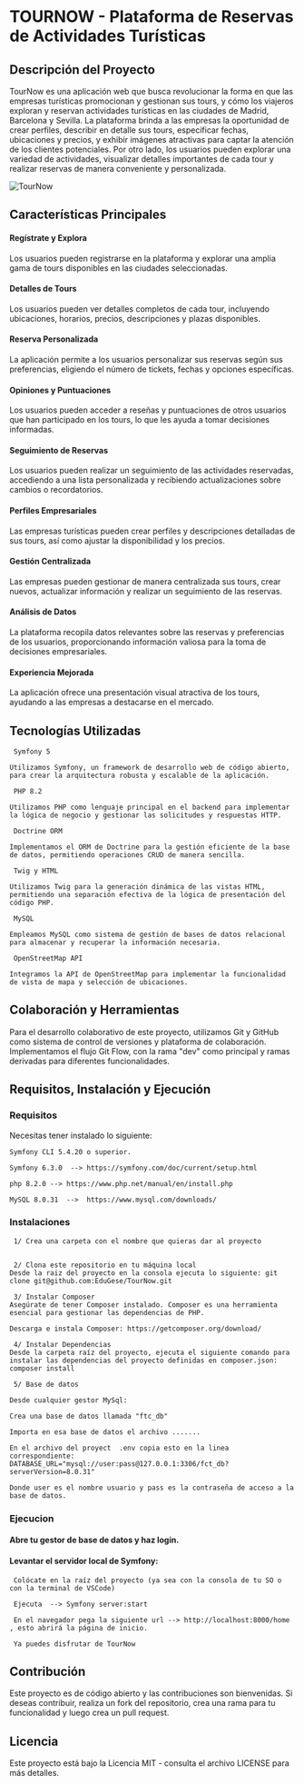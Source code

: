 
# TOURNOW  - Plataforma de Reservas de Actividades Turísticas

## Descripción del Proyecto

TourNow es una aplicación web que busca revolucionar la forma en que las empresas turísticas promocionan y gestionan sus tours, y cómo los viajeros exploran y reservan actividades turísticas en las ciudades de Madrid, Barcelona y Sevilla. La plataforma brinda a las empresas la oportunidad de crear perfiles, describir en detalle sus tours, especificar fechas, ubicaciones y precios, y exhibir imágenes atractivas para captar la atención de los clientes potenciales. Por otro lado, los usuarios pueden explorar una variedad de actividades, visualizar detalles importantes de cada tour y realizar reservas de manera conveniente y personalizada.

![TourNow](https://github.com/EduGese/TourNow/assets/122921699/ba563f48-ab8d-4ce4-80db-c11fa36087d9)



## Características Principales

#### Regístrate y Explora
Los usuarios pueden registrarse en la plataforma y explorar una amplia gama de tours disponibles en las ciudades seleccionadas.

#### Detalles de Tours
Los usuarios pueden ver detalles completos de cada tour, incluyendo ubicaciones, horarios, precios, descripciones y plazas disponibles.

#### Reserva Personalizada
La aplicación permite a los usuarios personalizar sus reservas según sus preferencias, eligiendo el número de tickets, fechas y opciones específicas.

#### Opiniones y Puntuaciones
Los usuarios pueden acceder a reseñas y puntuaciones de otros usuarios que han participado en los tours, lo que les ayuda a tomar decisiones informadas.

#### Seguimiento de Reservas
Los usuarios pueden realizar un seguimiento de las actividades reservadas, accediendo a una lista personalizada y recibiendo actualizaciones sobre cambios o recordatorios.

#### Perfiles Empresariales
Las empresas turísticas pueden crear perfiles y descripciones detalladas de sus tours, así como ajustar la disponibilidad y los precios.

#### Gestión Centralizada
Las empresas pueden gestionar de manera centralizada sus tours, crear nuevos, actualizar información y realizar un seguimiento de las reservas.

#### Análisis de Datos
La plataforma recopila datos relevantes sobre las reservas y preferencias de los usuarios, proporcionando información valiosa para la toma de decisiones empresariales.

#### Experiencia Mejorada
La aplicación ofrece una presentación visual atractiva de los tours, ayudando a las empresas a destacarse en el mercado.

## Tecnologías Utilizadas

```
 Symfony 5

Utilizamos Symfony, un framework de desarrollo web de código abierto, para crear la arquitectura robusta y escalable de la aplicación.

 PHP 8.2

Utilizamos PHP como lenguaje principal en el backend para implementar la lógica de negocio y gestionar las solicitudes y respuestas HTTP.

 Doctrine ORM

Implementamos el ORM de Doctrine para la gestión eficiente de la base de datos, permitiendo operaciones CRUD de manera sencilla.

 Twig y HTML

Utilizamos Twig para la generación dinámica de las vistas HTML, permitiendo una separación efectiva de la lógica de presentación del código PHP.

 MySQL

Empleamos MySQL como sistema de gestión de bases de datos relacional para almacenar y recuperar la información necesaria.

 OpenStreetMap API

Integramos la API de OpenStreetMap para implementar la funcionalidad de vista de mapa y selección de ubicaciones.
```

## Colaboración y Herramientas

Para el desarrollo colaborativo de este proyecto, utilizamos Git y GitHub como sistema de control de versiones y plataforma de colaboración. Implementamos el flujo Git Flow, con la rama "dev" como principal y ramas derivadas para diferentes funcionalidades.

## Requisitos, Instalación y Ejecución

### Requisitos

Necesitas tener instalado lo siguiente:
```
Symfony CLI 5.4.20 o superior.

Symfony 6.3.0  --> https://symfony.com/doc/current/setup.html

php 8.2.0 --> https://www.php.net/manual/en/install.php

MySQL 8.0.31  -->  https://www.mysql.com/downloads/
```

### Instalaciones
```
 1/ Crea una carpeta con el nombre que quieras dar al proyecto


 2/ Clona este repositorio en tu máquina local
Desde la raiz del proyecto en la consola ejecuta lo siguiente: git clone git@github.com:EduGese/TourNow.git

 3/ Instalar Composer
Asegúrate de tener Composer instalado. Composer es una herramienta esencial para gestionar las dependencias de PHP.

Descarga e instala Composer: https://getcomposer.org/download/

 4/ Instalar Dependencias
Desde la carpeta raíz del proyecto, ejecuta el siguiente comando para instalar las dependencias del proyecto definidas en composer.json:  composer install

 5/ Base de datos 

Desde cualquier gestor MySql:

Crea una base de datos llamada "ftc_db"

Importa en esa base de datos el archivo .......

En el archivo del proyect  .env copia esto en la linea correspondiente: DATABASE_URL="mysql://user:pass@127.0.0.1:3306/fct_db?serverVersion=8.0.31"

Donde user es el nombre usuario y pass es la contraseña de acceso a la base de datos.
```
### Ejecucion

#### Abre tu gestor de base de datos y haz login.
#### Levantar el servidor local de Symfony:
```
 Colócate en la raíz del proyecto (ya sea con la consola de tu SO o con la terminal de VSCode) 

 Ejecuta  --> Symfony server:start

 En el navegador pega la siguiente url --> http://localhost:8000/home , esto abrirá la página de inicio. 

 Ya puedes disfrutar de TourNow
```

## Contribución

Este proyecto es de código abierto y las contribuciones son bienvenidas. Si deseas contribuir, realiza un fork del repositorio, crea una rama para tu funcionalidad y luego crea un pull request.

## Licencia

Este proyecto está bajo la Licencia MIT - consulta el archivo LICENSE para más detalles.
